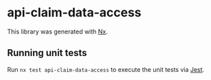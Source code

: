 # api-claim-data-access

This library was generated with [Nx](https://nx.dev).

## Running unit tests

Run `nx test api-claim-data-access` to execute the unit tests via [Jest](https://jestjs.io).
